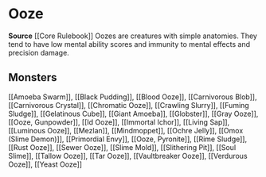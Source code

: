 ﻿---
id: '122'
name: Ooze
rarity: Common
source: '[[DATABASE/source/Core Rulebook|Core Rulebook]]'
trait:
- Ooze
type: Trait

---
# Ooze

**Source** [[Core Rulebook]] 
Oozes are creatures with simple anatomies. They tend to have low mental ability scores and immunity to mental effects and precision damage.

## Monsters

[[Amoeba Swarm]], [[Black Pudding]], [[Blood Ooze]], [[Carnivorous Blob]], [[Carnivorous Crystal]], [[Chromatic Ooze]], [[Crawling Slurry]], [[Fuming Sludge]], [[Gelatinous Cube]], [[Giant Amoeba]], [[Globster]], [[Gray Ooze]], [[Ooze, Gunpowder]], [[Id Ooze]], [[Immortal Ichor]], [[Living Sap]], [[Luminous Ooze]], [[Mezlan]], [[Mindmoppet]], [[Ochre Jelly]], [[Omox (Slime Demon)]], [[Primordial Envy]], [[Ooze, Pyronite]], [[Rime Sludge]], [[Rust Ooze]], [[Sewer Ooze]], [[Slime Mold]], [[Slithering Pit]], [[Soul Slime]], [[Tallow Ooze]], [[Tar Ooze]], [[Vaultbreaker Ooze]], [[Verdurous Ooze]], [[Yeast Ooze]]